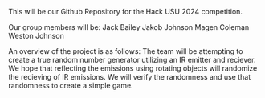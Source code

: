 This will be our Github Repository for the Hack USU 2024 competition.

Our group members will be:
Jack Bailey
Jakob Johnson
Magen Coleman
Weston Johnson

An overview of the project is as follows:
The team will be attempting to create a true random number generator utilizing an IR emitter and reciever.
We hope that reflecting the emissions using rotating objects will randomize the recieving of IR emissions.
We will verify the randomness and use that randomness to create a simple game.
